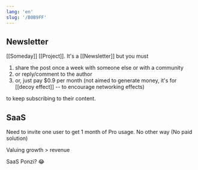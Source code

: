```yaml
---
lang: 'en'
slug: '/B0B9FF'
---
```


## Newsletter

[[Someday]] [[Project]]. It's a [[Newsletter]] but you must

1. share the post once a week with someone else or with a community
2. or reply/comment to the author
3. or, just pay $0.9 per month (not aimed to generate money, it's for [[decoy effect]] -- to encourage networking effects)

to keep subscribing to their content.

## SaaS

Need to invite one user to get 1 month of Pro usage. No other way (No paid solution)

Valuing growth > revenue

SaaS Ponzi? 😂
